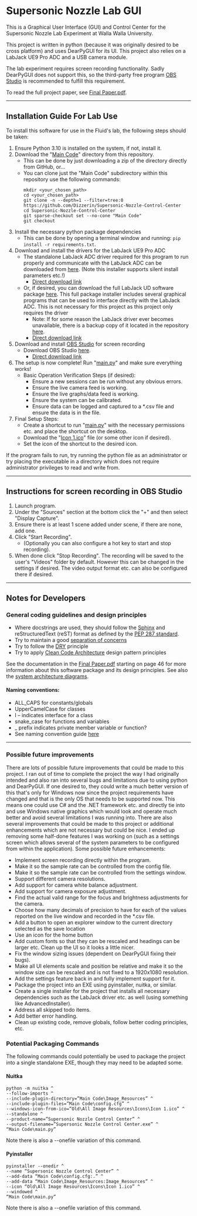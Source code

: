 # Supersonic Nozzle Lab GUI
This is a Graphical User Interface (GUI) and Control Center for the Supersonic Nozzle Lab Experiment at Walla Walla University.

This project is written in python (because it was originally desired to be cross platform) and uses DearPyGUI for its UI.  This project also relies on a LabJack UE9 Pro ADC and a USB camera module.

The lab experiment requires screen recording functionality.  Sadly DearPyGUI does not support this, so the third-party free program [OBS Studio](https://obsproject.com) is recommended to fulfill this requirement.

To read the full project paper, see [Final Paper.pdf](Reference%20Materials/Full%20Project%20Paper%20and%20Documentation/Final%20Paper.pdf).

---
## Installation Guide For Lab Use
To install this software for use in the Fluid's lab, the following steps should be taken:
1. Ensure Python 3.10 is installed on the system, if not, install it.
2. Download the "[Main Code](Main%20Code)" directory from this repository.
    * This can be done by just downloading a zip of the directory directly from GitHub, or...
    * You can clone just the "Main Code" subdirectory within this repository use the following commands:
        ```shell script
        mkdir <your_chosen_path>
        cd <your_chosen_path>
        git clone -n --depth=1 --filter=tree:0 https://github.com/Dizzerin/Supersonic-Nozzle-Control-Center
        cd Supersonic-Nozzle-Control-Center
        git sparse-checkout set --no-cone "Main Code"
        git checkout
        ```
3. Install the necessary python package dependencies
    * This can be done by opening a terminal window and running:
   ``pip install -r requirements.txt``.
4. Download and install the drivers for the LabJack UE9 Pro ADC
    * The standalone LabJack ADC driver required for this program to run properly and communicate with the LabJack ADC can be downloaded from [here](https://support.labjack.com/docs/windows-setup-basic-driver-only).  (Note this installer supports silent install parameters etc.!)
      * [Direct download link](https://support.labjack.com/__attachments/49547062/labjackbasic-2019-05-20.exe?inst-v=53c3afbe-b679-4ae4-ad8c-e895cddff14e) 
    * Or, if desired, you can download the full LabJack UD software package [here](https://support.labjack.com/docs/ud-software-installer-downloads-u3-u6-ue9).  This full package installer includes several graphical programs that can be used to interface directly with the LabJack ADC.  This is not necessary for this project as this project only requires the driver
		* Note: If for some reason the LabJack driver ever becomes unavailable, there is a backup copy of it located in the repository [here](Other%20Dependencies/LabJack%20Drivers/labjackbasic-driver_only.exe).
        * [Direct download link](https://files.labjack.com/installers/LJM/Windows/x86_64/release/LabJack_2024-05-16.exe)
5. Download and install [OBS Studio](https://obsproject.com) for screen recording
    * Download OBS Studio [here](https://obsproject.com/download).
        * [Direct download link](https://cdn-fastly.obsproject.com/downloads/OBS-Studio-30.2.3-Windows-Installer.exe)
6. The setup is now complete! Run "[main.py](Main%20Code/main.py)" and make sure everything works!
    * Basic Operation Verification Steps (if desired):
      * Ensure a new sessions can be run without any obvious errors.
      * Ensure the live camera feed is working.
      * Ensure the live graphs/data feed is working.
      * Ensure the system can be calibrated.
      * Ensure data can be logged and captured to a *.csv file and ensure the data is in the file.
7. Final Setup Steps:
   * Create a shortcut to run "[main.py](Main%20Code/main.py)" with the necessary permissions etc. and place the shortcut on the desktop.
   * Download the "[Icon 1.ico](Image%20Resources/Icons/Icon%201.ico)" file (or some other icon if desired).
   * Set the icon of the shortcut to the desired icon.

If the program fails to run, try running the python file as an administrator or try placing the executable in a directory which does not require administrator privileges to read and write from.

---
## Instructions for screen recording in OBS Studio
1. Launch program.
2. Under the "Sources" section at the bottom click the "+" and then select "Display Capture".
3. Ensure there is at least 1 scene added under scene, if there are none, add one.
4. Click "Start Recording".
   * (Optionally you can also configure a hot key to start and stop recording).
5. When done click "Stop Recording".  The recording will be saved to the user's "Videos" folder by default.  However this can be changed in the settings if desired.  The video output format etc. can also be configured there if desired.

---
## Notes for Developers
### General coding guidelines and design principles
* Where docstrings are used, they should follow the [Sphinx](https://www.sphinx-doc.org/en/master/) and reStructuredText (reST) format as defined by the
       [PEP 287 standard](https://www.python.org/dev/peps/pep-0287/).
* Try to maintain a good [separation of concerns](https://en.wikipedia.org/wiki/Separation_of_concerns)
* Try to follow the [DRY](https://en.wikipedia.org/wiki/Don%27t_repeat_yourself) principle
* Try to apply [Clean Code Architecture](https://blog.cleancoder.com/uncle-bob/2012/08/13/the-clean-architecture.html) design pattern principles

See the documentation in the [Final Paper.pdf](Reference%20Materials/Full%20Project%20Paper%20and%20Documentation/Final%20Paper.pdf) starting on page 46 for more information about this software package and its design principles.
See also the [system architecture diagrams](Reference%20Materials/Software%20Diagrams/Architecture%20Diagrams).

#### Naming conventions:
* ALL_CAPS for constants/globals
* UpperCamelCase for classes
* I – indicates interface for a class
* snake_case for functions and variables
* _ prefix indicates private member variable or function?
* See naming convention guide [here](https://github.com/naming-convention/naming-convention-guides/tree/master/python)

---
### Possible future improvements
There are lots of possible future improvements that could be made to this project.  I ran out of time to complete the project the way I had originally intended and also ran into several bugs and limitations due to using python and DearPyGUI.  If one desired to, they could write a much better version of this that's only for Windows now since the project requirements have changed and that is the only OS that needs to be supported now.  This means one could use C# and the .NET framework etc. and directly tie into and use Windows native graphics which would look and operate much better and avoid several limitations I was running into.
There are also several improvements that could be made to this project or additional enhancements which are not necessary but could be nice.  I ended up removing some half-done features I was working on (such as a settings screen which allows several of the system parameters to be configured from within the application).
Some possible future enhancements:
* Implement screen recording directly within the program.
* Make it so the sample rate can be controlled from the config file.
* Make it so the sample rate can be controlled from the settings window.
* Support different camera resolutions.
* Add support for camera white balance adjustment.
* Add support for camera exposure adjustment.
* Find the actual valid range for the focus and brightness adjustments for the camera.
* Choose how many decimals of precision to have for each of the values reported on the live window and recorded in the *.csv file.
* Add a button to open an explorer window to the current directory selected as the save location
* Use an icon for the home button 
* Add custom fonts so that they can be rescaled and headings can be larger etc.  Clean up the UI so it looks a little nicer.
* Fix the window sizing issues (dependent on DearPyGUI fixing their bugs).
* Make all UI elements scale and position be relative and make it so the window size can be rescaled and is not fixed to a 1920x1080 resolution.
* Add the settings feature back in and fully implement support for it.
* Package the project into an EXE using pyinstaller, nuitka, or similar.
* Create a single installer for the project that installs all necessary dependencies such as the LabJack driver etc. as well (using something like AdvancedInstaller).
* Address all skipped todo items.
* Add better error handling.
* Clean up existing code, remove globals, follow better coding principles, etc.

### Potential Packaging Commands
The following commands could potentially be used to package the project into a single standalone EXE, though they may need to be adapted some.
#### Nuitka
```shell
python -m nuitka ^
--follow-imports ^
--include-plugin-directory=”Main Code\Image_Resources” ^
--include-plugin-files=”Main Code\config.cfg” ^
--windows-icon-from-ico=”Old\All Image Resources\Icons\Icon 1.ico” ^
--standalone ^
--product-name=”Supersonic Nozzle Control Center” ^
--output-filename=”Supersonic Nozzle Control Center.exe” ^
“Main Code\main.py”
```
Note there is also a --onefile variation of this command.

#### Pyinstaller
```shell
pyinstaller --onedir ^
--name “Supersonic Nozzle Control Center” ^
--add-data “Main Code\config.cfg:.” ^
--add-data “Main Code\Image_Resources:Image_Resources” ^
--icon “Old\All Image Resources\Icons\Icon 1.ico” ^
--windowed ^
“Main Code\main.py”
```
Note there is also a --onefile variation of this command.